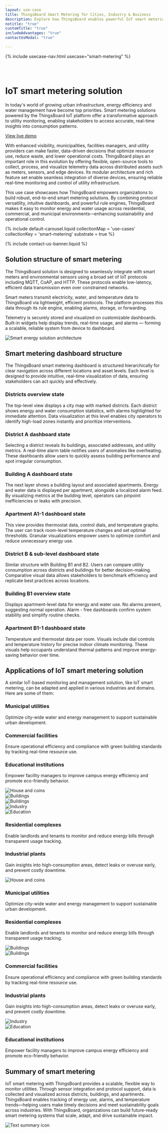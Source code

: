 ```yaml
---
layout: use-case
title: ThingsBoard Smart Metering for Cities, Industry & Business
description: Explore how ThingsBoard enables powerful IoT smart metering solutions with real-time dashboards, protocol support, and multi-industry applications.
notitle: "true"
customTitle: "true"
includeAdvantages: "true"
contactUsModal: "true"

---
```


{% include usecase-nav.html usecase="smart-metering" %}

<div id="scada-fullpage" onclick="this.style.display='none'; document.body.style.overflow='unset'"><div class="image"></div><div class="close-icon"><svg width="32" height="32" viewBox="0 0 32 32" fill="none" xmlns="http://www.w3.org/2000/svg"><path d="M25.3337 8.5465L23.4537 6.6665L16.0003 14.1198L8.54699 6.6665L6.66699 8.5465L14.1203 15.9998L6.66699 23.4532L8.54699 25.3332L16.0003 17.8798L23.4537 25.3332L25.3337 23.4532L17.8803 15.9998L25.3337 8.5465Z"></path></svg></div></div>
<h1 class="usecase-title">IoT smart metering solution</h1>
<section class="smart-metering-about">
    <div class="about-text">
        <div class="short">
            <div class="block">
                <p class="text">In today's world of growing urban infrastructure, energy efficiency and water management have become top priorities. Smart metering solutions powered by the ThingsBoard IoT platform offer a transformative approach to utility monitoring, enabling stakeholders to access accurate, real-time insights into consumption patterns.</p>
            </div>
            <div class="demo-button">
                <a id="UseCases_SmartMetering_ViewLiveDemo" target="_blank" href="https://demo.thingsboard.io/dashboard/3a1026e0-83f6-11e7-b56d-c7f326cba909?publicId=322a2330-7c36-11e7-835d-c7f326cba909" class="button gtm_button">View live demo</a>            </div>
            </div>
        <div class="long">
            <p>With enhanced visibility, municipalities, facilities managers, and utility providers can make faster, data-driven decisions that optimize resource use, reduce waste, and lower operational costs. ThingsBoard plays an important role in this evolution by offering flexible, open-source tools to collect, process, and visualize telemetry data across distributed assets such as meters, sensors, and edge devices. Its modular architecture and rich feature set enable seamless integration of diverse devices, ensuring reliable real-time monitoring and control of utility infrastructure.</p>
            <p>This use case showcases how ThingsBoard empowers organizations to build robust, end-to-end smart metering solutions. By combining protocol versatility, intuitive dashboards, and powerful rule engines, ThingsBoard makes it easy to monitor energy and water usage across residential, commercial, and municipal environments—enhancing sustainability and operational control.</p>
        </div>
    </div>
</section>

<section class="smart-metering-carousel carousel-padding">
    {% include default-carousel.liquid collectionMap = 'use-cases' collectionKey = 'smart-metering' substrate = true %}
</section> 

{% include contact-us-banner.liquid %}

<section class="smart-metering-solution-structure">
    <h2>Solution structure of smart metering</h2>
    <div class="about-text">
        <div class="short">
            <div class="block">
                <p class="text">The ThingsBoard solution is designed to seamlessly integrate with smart meters and environmental sensors using a broad set of IoT protocols including MQTT, CoAP, and HTTP. These protocols enable low-latency, efficient data transmission even over constrained networks.</p>
            </div>
        </div>
        <div class="long">
            <p>Smart meters transmit electricity, water, and temperature data to ThingsBoard via lightweight, efficient protocols. The platform processes this data through its rule engine, enabling alarms, storage, or forwarding.</p>
            <p>Telemetry is securely stored and visualized on customizable dashboards. Built-in widgets help display trends, real-time usage, and alarms — forming a scalable, reliable system from device to dashboard.</p>
        </div>
    </div>
    <div class="scheme">
        <img id="schemeSVG" loading="lazy" data-src="https://img.thingsboard.io/usecases/smart-use-cases.svg" class="svg-animation" alt="Smart energy solution architecture" title="Smart energy solution architecture: IoT devices connect via gateways to the cloud for processing, visualization, and automation">
    </div>
</section>

<section class="dashboard-structure section-padding">
    <div class="section-header">
        <h2>Smart metering dashboard structure</h2>
        <p>
            The ThingsBoard smart metering dashboard is structured hierarchically for clear navigation across different locations and asset levels. Each level is designed to provide intuitive, real-time visualization of data, ensuring stakeholders can act quickly and effectively.
        </p>
    </div>
    <div class="dashboard-structure-block">
        <div class="menu">
            <div class="expansion-block">
                <div class="expansion-panel">
                    <div class="expansion-header">
                        <h3>Districts overview state</h3>
                    </div>
                    <div class="expansion-content">
                        <p>The top-level view displays a city map with marked districts. Each district shows energy and water consumption statistics, with alarms highlighted for immediate attention. Data visualization at this level enables city operators to identify high-load zones instantly and prioritize interventions.</p>
                    </div>
                </div>
            </div>
            <div class="expansion-block">
                <div class="expansion-panel">
                    <div class="expansion-header">
                        <h3>District A dashboard state</h3>
                    </div>
                    <div class="expansion-content">
                        <p>Selecting a district reveals its buildings, associated addresses, and utility metrics. A real-time alarm table notifies users of anomalies like overheating. These dashboards allow users to quickly assess building performance and spot irregular consumption.</p>
                    </div>
                </div>
            </div>
            <div class="expansion-block">
                <div class="expansion-panel">
                    <div class="expansion-header">
                        <h3>Building A dashboard state</h3>
                    </div>
                    <div class="expansion-content">
                        <p>The next layer shows a building layout and associated apartments. Energy and water data is displayed per apartment, alongside a localized alarm feed. By visualizing metrics at the building level, operators can pinpoint inefficiencies or leaks with precision.</p>
                    </div>
                </div>
            </div>
            <div class="expansion-block">
                <div class="expansion-panel">
                    <div class="expansion-header">
                        <h3>Apartment A1-1 dashboard state</h3>
                    </div>
                    <div class="expansion-content">
                        <p>This view provides thermostat data, control dials, and temperature graphs. The user can track room-level temperature changes and set optimal thresholds. Granular visualizations empower users to optimize comfort and reduce unnecessary energy use.</p>
                    </div>
                </div>
            </div>
            <div class="expansion-block">
                <div class="expansion-panel">
                    <div class="expansion-header">
                        <h3>District B & sub-level dashboard state</h3>
                    </div>
                    <div class="expansion-content">
                        <p>Similar structure with Building B1 and B2. Users can compare utility consumption across districts and buildings for better decision-making. Comparative visual data allows stakeholders to benchmark efficiency and replicate best practices across locations.</p>
                    </div>
                </div>
            </div>
            <div class="expansion-block">
                <div class="expansion-panel">
                    <div class="expansion-header">
                        <h3>Building B1 overview state</h3>
                    </div>
                    <div class="expansion-content">
                        <p>Displays apartment-level data for energy and water use. No alarms present, suggesting normal operation. Alarm - free dashboards confirm system stability and simplify routine checks.</p>
                    </div>
                </div>
            </div>
            <div class="expansion-block">
                <div class="expansion-panel">
                    <div class="expansion-header">
                        <h3>Apartment B1-1 dashboard state</h3>
                    </div>
                    <div class="expansion-content">
                        <p>Temperature and thermostat data per room. Visuals include dial controls and temperature history for precise indoor climate monitoring. These visuals help occupants understand thermal patterns and improve energy-saving behavior over time.</p>
                    </div>
                </div>
            </div>
        </div>
    </div>
</section>

<section class="applications applications-additional summary-margin section-padding">
    <div class="section-header">
        <h2>Applications of IoT smart metering solution</h2>
        <p>A similar IoT-based monitoring and management solution, like IoT smart metering, can be adapted and applied in various industries and domains. Here are some of them:</p>
    </div>
    <div class="applications-container-large">
        <div class="text-row-top">
            <div class="text-block">
                <h3>Municipal utilities</h3>
                <p>Optimize city-wide water and energy management to support sustainable urban development.</p>
            </div>
            <div class="text-block">
                <h3>Commercial facilities</h3>
                <p>Ensure operational efficiency and compliance with green building standards by tracking real-time resource use.</p>
            </div>
            <div class="text-block">
                <h3>Educational institutions</h3>
                <p>Empower facility managers to improve campus energy efficiency and promote eco-friendly behavior.</p>
            </div>
        </div>
        <div class="images-row">
            <div class="application-image"><img src="https://img.thingsboard.io/usecases/smart-metering/utilities-1.svg" alt="House and coins" title="Municipal utilities"></div>
            <div class="application-image"><img src="https://img.thingsboard.io/usecases/smart-metering/complex-1.svg" alt="Buildings" title="Residential complexes"></div>
            <div class="application-image"><img src="https://img.thingsboard.io/usecases/smart-metering/facilities-1.svg" alt="Buildings" title="Commercial facilities"></div>
            <div class="application-image"><img src="https://img.thingsboard.io/usecases/smart-metering/industrial-1.svg" alt="Industry" title="Industrial plants"></div>
            <div class="application-image"><img src="https://img.thingsboard.io/usecases/smart-metering/institutions-1.svg" alt="Education" title="Educational institutions"></div>
        </div>
        <div class="text-row-bottom">
            <div class="text-block">
                <h3>Residential complexes</h3>
                <p>Enable landlords and tenants to monitor and reduce energy bills through transparent usage tracking.</p>
            </div>
            <div class="text-block">
                <h3>Industrial plants</h3>
                <p>Gain insights into high-consumption areas, detect leaks or overuse early, and prevent costly downtime.</p>
            </div>
        </div>
    </div>
    <div class="applications-container-small">
        <div class="application-block">
            <div class="image"><img src="https://img.thingsboard.io/usecases/smart-metering/utilities-2.svg" alt="House and coins" title="Municipal utilities"></div>
            <div class="text-block">
                <h3>Municipal utilities</h3>
                <p>Optimize city-wide water and energy management to support sustainable urban development.</p>
            </div>
        </div>
        <div class="application-block">
            <div class="text-block">
                <h3>Residential complexes</h3>
                <p>Enable landlords and tenants to monitor and reduce energy bills through transparent usage tracking.</p>
            </div>
            <div class="image"><img src="https://img.thingsboard.io/usecases/smart-metering/complex-2.svg" alt="Buildings" title="Residential complexes"></div>
        </div>
        <div class="application-block">
            <div class="image"><img src="https://img.thingsboard.io/usecases/smart-metering/facilities-2.svg" alt="Buildings" title="Commercial facilities"></div>
            <div class="text-block">
                <h3>Commercial facilities</h3>
                <p>Ensure operational efficiency and compliance with green building standards by tracking real-time resource use.</p>
            </div>
        </div>
        <div class="application-block">
            <div class="text-block">
                <h3>Industrial plants</h3>
                <p>Gain insights into high-consumption areas, detect leaks or overuse early, and prevent costly downtime.</p>
            </div>
            <div class="image"><img src="https://img.thingsboard.io/usecases/smart-metering/industrial-2.svg" alt="Industry" title="Industrial plants"></div>
        </div>
        <div class="application-block">
            <div class="image"><img src="https://img.thingsboard.io/usecases/smart-metering/institutions-2.svg" alt="Education" title="Educational institutions"></div>
            <div class="text-block">
                <h3>Educational institutions</h3>
                <p>Empower facility managers to improve campus energy efficiency and promote eco-friendly behavior.</p>
            </div>
        </div>
    </div>
</section>

<section class="summary">
    <div class="summary-text">
        <h2>Summary of smart metering</h2>
        <p>IoT smart metering with ThingsBoard provides a scalable, flexible way to monitor utilities. Through sensor integration and protocol support, data is collected and visualized across districts, buildings, and apartments. ThingsBoard enables tracking of energy use, alarms, and temperature trends—helping users make timely decisions and meet sustainability goals across industries. With ThingsBoard, organizations can build future-ready smart metering systems that scale, adapt, and drive sustainable impact.</p>
    </div>
    <div class="summary-icon">
        <img src="https://img.thingsboard.io/usecases/health-care/summary.svg" alt="Text summary icon" title="Text summary icon">
    </div>
</section>

<script type="text/javascript">
    document.addEventListener('DOMContentLoaded', function() {
        const svgAnimations = document.querySelectorAll(".svg-animation");
        const svgObserver = new IntersectionObserver((entries, obs) => {
            entries.forEach(entry => {
                if (entry.isIntersecting) {
                    const img = entry.target;
                    img.style.visibility = 'visible';
                    img.src = img.dataset.src;
                    obs.unobserve(img);
                }
            });
        }, {threshold: 1.0});

        svgAnimations.forEach(img => svgObserver.observe(img));

        document.querySelectorAll('.card-link').forEach((link) => {
            link.classList.add('linkDefault');
        });

        const expansionBlocks = document.querySelectorAll('.expansion-block');
        const structureBlock = document.querySelector('.dashboard-structure-block');
        const smallImageBlock = createImageBlock('small');
        const largeImageBlock = createImageBlock('large');

        expansionBlocks[0].appendChild(smallImageBlock);
        structureBlock.appendChild(largeImageBlock);

        const largeImageElement = document.querySelector('.image-block-large > .image-container > .image');
        const smallImageElement = document.querySelector('.image-block-small > .image-container > .image');

        let currentExpandedIndex = 0;

        expansionBlocks[0].classList.add('expanded');

        expansionBlocks.forEach((panel, index) => {
            panel.addEventListener('click', function() {
                if (index === currentExpandedIndex) {
                    return; 
                }

                smallImageElement.innerHTML = getImage(index);
                this.appendChild(smallImageBlock);
                largeImageElement.style.height = largeImageElement.firstChild.getBoundingClientRect().height + 'px';
                largeImageElement.innerHTML = getImage(index);

                expansionBlocks.forEach(item => {
                    item.classList.remove('expanded');
                });

                this.classList.add('expanded');
                currentExpandedIndex = index; 
                if (window.screen.width < 600) {
                    const blockRect = expansionBlocks[index].getBoundingClientRect();
                    const target = blockRect.top + window.scrollY - 80;
                    window.scrollTo(0, target);
                    setTimeout(()=> document.getElementById("nav").style.top = "-78px");
                }
                if (index === 4) {
                    window.scrollTo(0, window.scrollY +1);
                }
            });
        });

        window.onscroll = function() {
            const elemCoor = document.querySelector('.dashboard-structure').getBoundingClientRect();
            const large = document.querySelector('.image-block-large');

            if (Math.abs(elemCoor.top) < elemCoor.height / 2 - 300 && elemCoor.top < 0) {
                large.style.marginTop = Math.abs(elemCoor.top) + 20 + 'px';
            }
        };

        if (window.screen.width > 960) {
            const fullPage = document.querySelector('#scada-fullpage');
            largeImageElement.addEventListener('click', function(image) {
                fullPage.children[0].innerHTML = `<img src=${image.currentTarget.children[0].src} />`;
                fullPage.style.display = 'block';
                fullPage.style.top = window.scrollY + 'px';
                document.querySelector('body').style.overflow = 'hidden';
            });
        }

        function createImageBlock(layout) {
            let block = document.createElement('div');
            block.className = `image-block-${layout}`;
            block.innerHTML = `
            <div class="image-container image-background">
                <div class="image-background"></div>
                <div class="image-background"></div>
                <div class="image-background"></div>
                <div class=image>${getImage(0)}</div>
            </div>
            <div class="buttons-block">
                <a id="UseCases_SmartMetering_ViewLiveDemo" target="_blank" href="https://demo.thingsboard.io/dashboard/3a1026e0-83f6-11e7-b56d-c7f326cba909?publicId=322a2330-7c36-11e7-835d-c7f326cba909" class="button gtm_button">View live demo</a>
                <a id="UseCases_SmartMetering_ContactUs" target="_blank" href="/docs/contact-us/?subject=Custom%20Development" class="button contact-us gtm_button">Contact us</a>
            </div>`;
    
            return block;
        }

        function getImage(index) {
            const images = [
                "<img src='https://img.thingsboard.io/usecases/smart-metering/smart-metering-1.webp'/>",
                "<img src='https://img.thingsboard.io/usecases/smart-metering/smart-metering-2.webp'/>",
                "<img src='https://img.thingsboard.io/usecases/smart-metering/smart-metering-3.webp'/>",
                "<img src='https://img.thingsboard.io/usecases/smart-metering/smart-metering-4.webp'/>",
                "<img src='https://img.thingsboard.io/usecases/smart-metering/smart-metering-5.webp'/>",
                "<img src='https://img.thingsboard.io/usecases/smart-metering/smart-metering-6.webp'/>",
                "<img src='https://img.thingsboard.io/usecases/smart-metering/smart-metering-7.webp'/>"
            ];
            return images[index];
        }
    });
</script>
